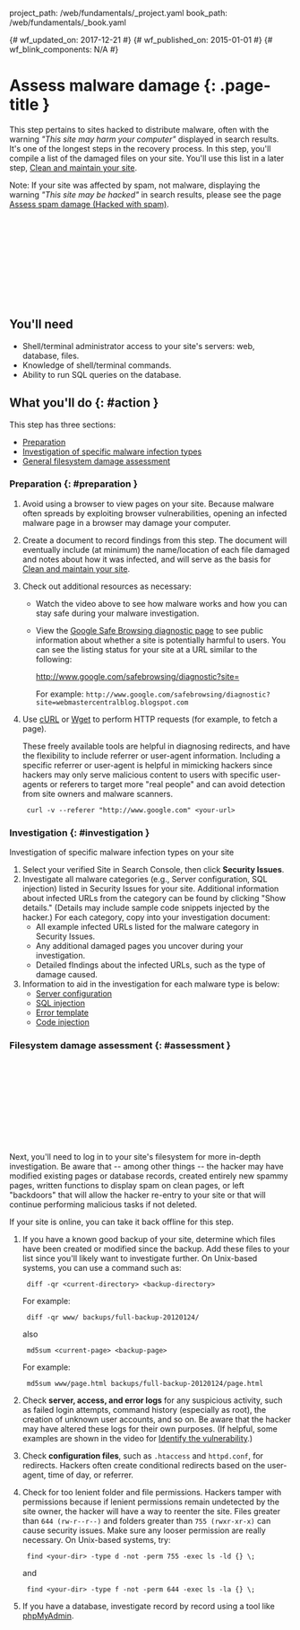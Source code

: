 project_path: /web/fundamentals/_project.yaml
book_path: /web/fundamentals/_book.yaml

{# wf_updated_on: 2017-12-21 #}
{# wf_published_on: 2015-01-01 #}
{# wf_blink_components: N/A #}

# Assess malware damage {: .page-title }

This step pertains to sites hacked to distribute malware, often with
the warning _"This site may harm your computer"_ displayed in search results.
It's one of the longest steps in the recovery process. In this step, you'll
compile a list of the damaged files on your site. You'll use this list in a
later step, [Clean and maintain your site](clean_site).

Note: If your site was affected by spam, not malware, displaying the warning
_"This site may be hacked"_ in search results, please see the page
[Assess spam damage (Hacked with spam)](hacked_with_spam).

<div class="video-wrapper">
  <iframe class="devsite-embedded-youtube-video" data-video-id="Snt45fZQIiU"
          data-autohide="1" data-showinfo="0" frameborder="0" allowfullscreen>
  </iframe>
</div>

## You'll need

* Shell/terminal administrator access to your site's servers: web, database, files.
* Knowledge of shell/terminal commands.
* Ability to run SQL queries on the database.

## What you'll do {: #action }

This step has three sections:

* [Preparation](#preparation)
* [Investigation of specific malware infection types](#investigation)
* [General filesystem damage assessment](#assessment)


### Preparation {: #preparation }

1. Avoid using a browser to view pages on your site. Because malware often
   spreads by exploiting browser vulnerabilities, opening an infected malware
   page in a browser may damage your computer.
2. Create a document to record findings from this step. The document will
   eventually include (at minimum) the name/location of each file damaged and
   notes about how it was infected, and will serve as the basis for
   [Clean and maintain your site](clean_site).
3. Check out additional resources as necessary:
   * Watch the video above to see how malware works and how you can stay
     safe during your malware investigation.
   * View the [Google Safe Browsing diagnostic page](/safe-browsing/) to see
     public information about whether a site is potentially harmful to users.
     You can see the listing status for your site at a URL similar to the
     following:

        http://www.google.com/safebrowsing/diagnostic?site=<your-site>

     For example:
     `http://www.google.com/safebrowsing/diagnostic?site=webmastercentralblog.blogspot.com`
4. Use [cURL](https://www.google.com/search?q=cURL) or
   [Wget](https://www.google.com/search?q=Wget) to perform HTTP requests
   (for example, to fetch a page).

     These freely available tools are helpful in diagnosing redirects, and have
     the flexibility to include referrer or user-agent information. Including a
     specific referrer or user-agent is helpful in mimicking hackers since
     hackers may only serve malicious content to users with specific
     user-agents or referers to target more "real people" and can avoid
     detection from site owners and malware scanners.

        curl -v --referer "http://www.google.com" <your-url>


### Investigation {: #investigation }

Investigation of specific malware infection types on your site

1. Select your verified Site in Search Console, then click **Security Issues**.
2. Investigate all malware categories (e.g., Server configuration, SQL
   injection) listed in Security Issues for your site. Additional information
   about infected URLs from the category can be found by clicking
   "Show details." (Details may include sample code snippets injected by the
   hacker.) For each category, copy into your investigation document:
    * All example infected URLs listed for the malware category in Security
      Issues.
    * Any additional damaged pages you uncover during your investigation.
    * Detailed fIndings about the infected URLs, such as the type of damage
      caused.
3. Information to aid in the investigation for each malware type is below:
    * [Server configuration](https://www.support.google.com/webmasters/answer/3024318)
    * [SQL injection](https://www.support.google.com/webmasters/answer/3024309)
    * [Error template](https://www.support.google.com/webmasters/answer/3024381)
    * [Code injection](https://www.support.google.com/webmasters/answer/3024344)

### Filesystem damage assessment {: #assessment }

<div class="video-wrapper">
  <iframe class="devsite-embedded-youtube-video" data-video-id="2A4dLkXXUjo"
          data-autohide="1" data-showinfo="0" frameborder="0" allowfullscreen>
  </iframe>
</div>

Next, you'll need to log in to your site's filesystem for more in-depth
investigation. Be aware that -- among other things -- the hacker may have
modified existing pages or database records, created entirely new spammy
pages, written functions to display spam on clean pages, or left "backdoors"
that will allow the hacker re-entry to your site or that will continue
performing malicious tasks if not deleted.

If your site is online, you can take it back offline for this step.

1. If you have a known good backup of your site, determine which files have
   been created or modified since the backup. Add these files to your list
   since you'll likely want to investigate further. On Unix-based systems,
   you can use a command such as:

        diff -qr <current-directory> <backup-directory>

    For example:

        diff -qr www/ backups/full-backup-20120124/

    also

        md5sum <current-page> <backup-page>

    For example:

        md5sum www/page.html backups/full-backup-20120124/page.html

2. Check **server, access, and error logs** for any suspicious activity,
   such as failed login attempts, command history (especially as root), the
   creation of unknown user accounts, and so on. Be aware that the hacker may
   have altered these logs for their own purposes. (If helpful, some examples
   are shown in the video for [Identify the vulnerability](vulnerability).)
3. Check **configuration files**, such as `.htaccess` and `httpd.conf`, for
   redirects. Hackers often create conditional redirects based on the
   user-agent, time of day, or referrer.
4. Check for too lenient folder and file permissions. Hackers tamper with
   permissions because if lenient permissions remain undetected by the site
   owner, the hacker will have a way to reenter the site. Files greater than
   `644 (rw-r--r--)` and folders greater than `755 (rwxr-xr-x)` can cause
   security issues. Make sure any looser permission are really necessary.
   On Unix-based systems, try:

        find <your-dir> -type d -not -perm 755 -exec ls -ld {} \;

    and

        find <your-dir> -type f -not -perm 644 -exec ls -la {} \;

5. If you have a database, investigate record by record using a tool like
   [phpMyAdmin](https://www.phpmyadmin.net/home_page/index.php).
